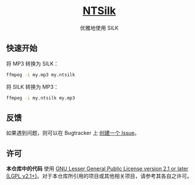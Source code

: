 <div align="center">

# [NTSilk](https://ntsilk.ilharper.com)

优雅地使用 SILK

</div>

## 快速开始

将 MP3 转换为 SILK：

```sh
ffmpeg -i my.mp3 my.ntsilk
```

将 SILK 转换为 MP3：

```sh
ffmpeg -i my.ntsilk my.mp3
```

## 反馈

如果遇到问题，则可以在 Bugtracker 上 [创建一个 Issue](https://github.com/ntsilk/bugtracker/issues/new/choose)。

## 许可

**本仓库中的代码** 使用 [GNU Lesser General Public License version 2.1 or later (LGPL v2.1+)](https://github.com/ntsilk/ntsilk/blob/master/LICENSE)。对于本仓库所引用的项目或其他相关项目，请参考其各自之许可。
